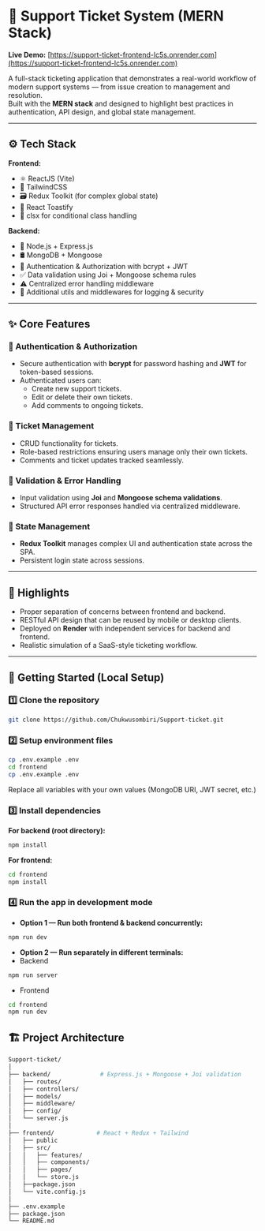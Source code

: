 # 🧾 Support Ticket System (MERN Stack)

**Live Demo:** [https://support-ticket-frontend-lc5s.onrender.com](https://support-ticket-frontend-lc5s.onrender.com)

A full-stack ticketing application that demonstrates a real-world workflow of modern support systems — from issue creation to management and resolution.  
Built with the **MERN stack** and designed to highlight best practices in authentication, API design, and global state management.

---

## ⚙️ Tech Stack

**Frontend:**
- ⚛️ ReactJS (Vite)
- 🎨 TailwindCSS
- 🗃️ Redux Toolkit (for complex global state)
- 🔔 React Toastify
- 🧩 clsx for conditional class handling

**Backend:**
- 🚀 Node.js + Express.js
- 🛢️ MongoDB + Mongoose
- 🔐 Authentication & Authorization with bcrypt + JWT
- ✅ Data validation using Joi + Mongoose schema rules
- ⚠️ Centralized error handling middleware
- 🧰 Additional utils and middlewares for logging & security

---

## ✨ Core Features

### 🔑 Authentication & Authorization
- Secure authentication with **bcrypt** for password hashing and **JWT** for token-based sessions.
- Authenticated users can:
  - Create new support tickets.
  - Edit or delete their own tickets.
  - Add comments to ongoing tickets.

### 🧾 Ticket Management
- CRUD functionality for tickets.
- Role-based restrictions ensuring users manage only their own tickets.
- Comments and ticket updates tracked seamlessly.

### 🧱 Validation & Error Handling
- Input validation using **Joi** and **Mongoose schema validations**.
- Structured API error responses handled via centralized middleware.

### 🧩 State Management
- **Redux Toolkit** manages complex UI and authentication state across the SPA.
- Persistent login state across sessions.

---

## 🧠 Highlights
- Proper separation of concerns between frontend and backend.
- RESTful API design that can be reused by mobile or desktop clients.
- Deployed on **Render** with independent services for backend and frontend.
- Realistic simulation of a SaaS-style ticketing workflow.

---

## 🧰 Getting Started (Local Setup)

### 1️⃣ Clone the repository
```bash
git clone https://github.com/Chukwusombiri/Support-ticket.git
```

### 2️⃣ Setup environment files
```bash
cp .env.example .env
cd frontend
cp .env.example .env
```

Replace all variables with your own values (MongoDB URI, JWT secret, etc.)


### 3️⃣ Install dependencies
__For backend (root directory):__
```bash
npm install
```

__For frontend:__
```bash
cd frontend
npm install
```

### 4️⃣ Run the app in development mode
 - __Option 1 — Run both frontend & backend concurrently:__
```bash
npm run dev
```

- __Option 2 — Run separately in different terminals:__
 - Backend 
```bash
npm run server
```
 - Frontend
```bash
cd frontend
npm run dev
```

## 🏗️ Project Architecture
```bash
Support-ticket/
│
├── backend/              # Express.js + Mongoose + Joi validation
│   ├── routes/
│   ├── controllers/
│   ├── models/
│   ├── middleware/
│   ├── config/
│   └── server.js
│
├── frontend/            # React + Redux + Tailwind
│   ├── public       
│   ├── src/
│   │   ├── features/
│   │   ├── components/
│   │   ├── pages/
│   │   └── store.js
│   ├──package.json
│   └── vite.config.js
│
├── .env.example
├── package.json
└── README.md
```
